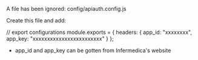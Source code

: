 A file has been ignored: config/apiauth.config.js

Create this file and add:

// export configurations
module.exports = {
  headers: {
    app_id: "xxxxxxxx",
    app_key: "xxxxxxxxxxxxxxxxxxxxxxxx"
  }
};

* app_id and app_key can be gotten from Infermedica's website